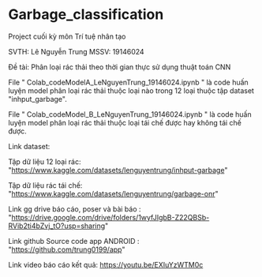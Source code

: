 # Garbage_classification
Project cuối kỳ môn Trí tuệ nhân tạo

SVTH: Lê Nguyễn Trung MSSV: 19146024

Đề tài: Phân loại rác thải theo thời gian thực sử dụng thuật toán CNN

File " Colab_codeModelA_LeNguyenTrung_19146024.ipynb " là code huấn luyện model phân loại rác thải thuộc loại nào trong 12 loại thuộc tập dataset "inhput_garbage".

File " Colab_codeModel_B_LeNguyenTrung_19146024.ipynb " là code huấn luyện model phân loại rác thải thuộc loại tái chế được hay không tái chế được.

Link dataset:

Tập dữ liệu 12 loại rác: "https://www.kaggle.com/datasets/lenguyentrung/inhput-garbage"

Tập dữ liệu rác tái chế: "https://www.kaggle.com/datasets/lenguyentrung/garbage-onr"

Link gg drive báo cáo, poser và bài báo : "https://drive.google.com/drive/folders/1wyfJIgbB-Z22QBSb-RVib2ti4bZvj_tO?usp=sharing"

Link github Source code app ANDROID : "https://github.com/trung0199/app"

Link video báo cáo kết quả: https://youtu.be/EXIuYzWTM0c
